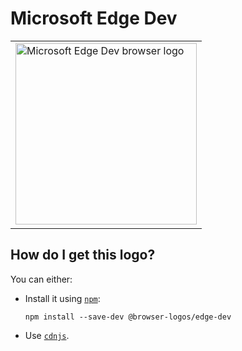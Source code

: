 # Microsoft Edge Dev

<table>
    <tr height=300>
        <td>
            <a href="https://github.com/alrra/browser-logos/tree/2dee6e5f61d7b5ef2b959e1b53992bace099a847/src/edge-dev">
                <img width=290 src="https://raw.githubusercontent.com/alrra/browser-logos/2dee6e5f61d7b5ef2b959e1b53992bace099a847/src/edge-dev/edge-dev_512x512.png" alt="Microsoft Edge Dev browser logo">
            </a>
        </td>
    </tr>
</table>

## How do I get this logo?

You can either:

* Install it using [`npm`][npm]:

  `npm install --save-dev @browser-logos/edge-dev`

* Use [`cdnjs`][cdnjs].

<!-- Link labels: -->

[cdnjs]: https://cdnjs.com/libraries/browser-logos
[npm]: https://www.npmjs.com/
